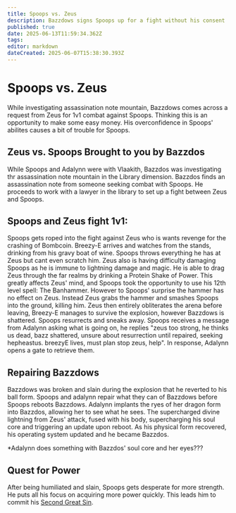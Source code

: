 ```yaml
---
title: Spoops vs. Zeus
description: Bazzdows signs Spoops up for a fight without his consent
published: true
date: 2025-06-13T11:59:34.362Z
tags: 
editor: markdown
dateCreated: 2025-06-07T15:38:30.393Z
---
```


# Spoops vs. Zeus
While investigating assassination note mountain, Bazzdows comes across a request from Zeus for 1v1 combat against Spoops. Thinking this is an opportunity to make some easy money. His overconfidence in Spoops' abilites causes a bit of trouble for Spoops. 

## Zeus vs. Spoops Brought to you by Bazzdos
While Spoops and Adalynn were with Vlaakith, Bazzdos was investigating thr assassination note mountain in the Library dimension. Bazzdos finds an assassination note from someone seeking combat with Spoops. He proceeds to work with a lawyer in the library to set up a fight between Zeus and Spoops.

## Spoops and Zeus fight 1v1: 
Spoops gets roped into the fight against Zeus who is wants revenge for the crashing of Bombcoin. Breezy-E arrives and watches from the stands, drinking from his gravy boat of wine. Spoops throws everything he has at Zeus but cant even scratch him. Zeus also is having difficulty damaging Spoops as he is immune to lightning damage and magic. He is able to drag Zeus through the far realms by drinking a Protein Shake of Power. This greatly affects Zeus' mind, and Spoops took the opportunity to use his 12th level spell: The Banhammer. However to Spoops' surprise the hammer has no effect on Zeus. Instead Zeus grabs the hammer and smashes Spoops into the ground, killing him. Zeus then entirely obliterates the arena before leaving, Breezy-E manages to survive the explosion, however Bazzdows is shattered. Spoops resurrects and sneaks away. Spoops receives a message from Adalynn asking what is going on, he replies "zeus too strong, he thinks us dead, bazz shattered, unsure about resurrection until repaired, seeking hepheastus. breezyE lives, must plan stop zeus, help". In response, Adalynn opens a gate to retrieve them.


## Repairing Bazzdows
Bazzdows was broken and slain during the explosion that he reverted to his ball form. Spoops and adalynn repair what they can of Bazzdows before Spoops reboots Bazzdows. Adalynn implants the ryes of her dragon form into Bazzdos, allowing her to see what he sees. The supercharged divine lightning from Zeus' attack, fused with his body, supercharging his soul core and triggering an update upon reboot. As his physical form recovered, his operating system updated and he became Bazzdos.

*Adalynn does something with Bazzdos' soul core and her eyes???



## Quest for Power
After being humiliated and slain, Spoops gets desperate for more strength. He puts all his focus on acquiring more power quickly. This leads him to commit his [Second Great Sin](/Events/the-second-great-sin-of-spoops).
